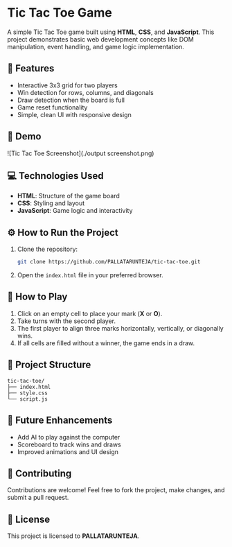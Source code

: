 # Tic Tac Toe Game

A simple Tic Tac Toe game built using **HTML**, **CSS**, and **JavaScript**. This project demonstrates basic web development concepts like DOM manipulation, event handling, and game logic implementation.

## 🚀 Features
- Interactive 3x3 grid for two players
- Win detection for rows, columns, and diagonals
- Draw detection when the board is full
- Game reset functionality
- Simple, clean UI with responsive design

## 📸 Demo
![Tic Tac Toe Screenshot](./output screenshot.png)

## 💻 Technologies Used
- **HTML**: Structure of the game board
- **CSS**: Styling and layout
- **JavaScript**: Game logic and interactivity

## ⚙️ How to Run the Project
1. Clone the repository:
   ```bash
   git clone https://github.com/PALLATARUNTEJA/tic-tac-toe.git
   ```
2. Open the `index.html` file in your preferred browser.

## 📝 How to Play
1. Click on an empty cell to place your mark (**X** or **O**).
2. Take turns with the second player.
3. The first player to align three marks horizontally, vertically, or diagonally wins.
4. If all cells are filled without a winner, the game ends in a draw.

## 📂 Project Structure
```
tic-tac-toe/
├── index.html
├── style.css
└── script.js
```

## 🚀 Future Enhancements
- Add AI to play against the computer
- Scoreboard to track wins and draws
- Improved animations and UI design

## 🙌 Contributing
Contributions are welcome! Feel free to fork the project, make changes, and submit a pull request.

## 📜 License
This project is licensed to **PALLATARUNTEJA**.

